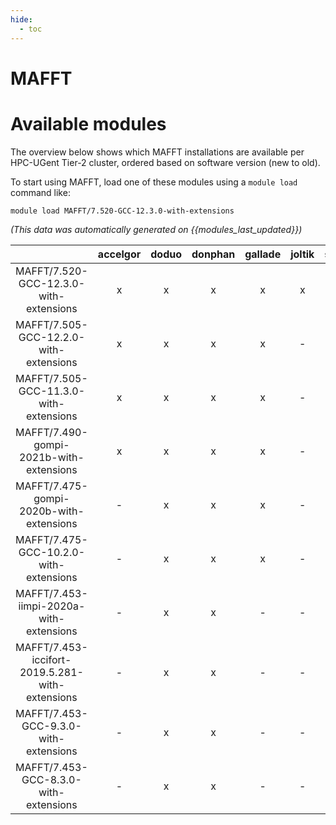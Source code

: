 ```yaml
---
hide:
  - toc
---
```


MAFFT
=====

# Available modules


The overview below shows which MAFFT installations are available per HPC-UGent Tier-2 cluster, ordered based on software version (new to old).

To start using MAFFT, load one of these modules using a `module load` command like:

```shell
module load MAFFT/7.520-GCC-12.3.0-with-extensions
```

*(This data was automatically generated on {{modules_last_updated}})*  

| |accelgor|doduo|donphan|gallade|joltik|shinx|skitty|
| :---: | :---: | :---: | :---: | :---: | :---: | :---: | :---: |
|MAFFT/7.520-GCC-12.3.0-with-extensions|x|x|x|x|x|x|x|
|MAFFT/7.505-GCC-12.2.0-with-extensions|x|x|x|x|-|-|-|
|MAFFT/7.505-GCC-11.3.0-with-extensions|x|x|x|x|-|-|-|
|MAFFT/7.490-gompi-2021b-with-extensions|x|x|x|x|-|-|-|
|MAFFT/7.475-gompi-2020b-with-extensions|-|x|x|x|-|-|-|
|MAFFT/7.475-GCC-10.2.0-with-extensions|-|x|x|x|-|-|-|
|MAFFT/7.453-iimpi-2020a-with-extensions|-|x|x|-|-|-|-|
|MAFFT/7.453-iccifort-2019.5.281-with-extensions|-|x|x|-|-|-|-|
|MAFFT/7.453-GCC-9.3.0-with-extensions|-|x|x|-|-|-|-|
|MAFFT/7.453-GCC-8.3.0-with-extensions|-|x|x|-|-|-|-|
